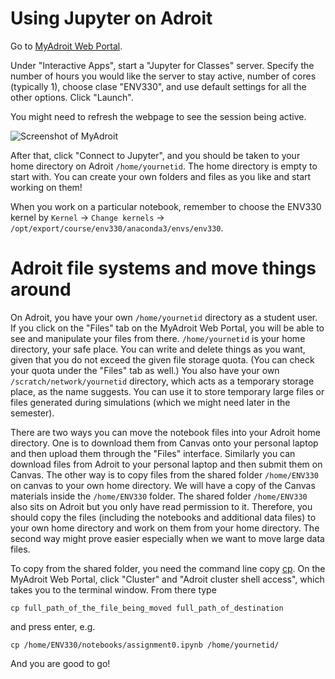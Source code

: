 # Using Jupyter on Adroit
Go to [MyAdroit Web Portal](https://myadroit.princeton.edu/).

Under "Interactive Apps", start a "Jupyter for Classes" server. Specify the number of hours you would like the server to stay active, number of cores (typically 1), choose clase "ENV330", and use default settings for all the other options. Click "Launch".

You might need to refresh the webpage to see the session being active.

![Screenshot of MyAdroit](https://user-images.githubusercontent.com/44583114/214600028-99acda37-c68c-4534-a0e9-4971d48665b3.png)

After that, click "Connect to Jupyter", and you should be taken to your home directory on Adroit `/home/yournetid`. The home directory is empty to start with. You can create your own folders and files as you like and start working on them!

When you work on a particular notebook, remember to choose the ENV330 kernel by `Kernel` -> `Change kernels` -> `/opt/export/course/env330/anaconda3/envs/env330`.

# Adroit file systems and move things around
On Adroit, you have your own `/home/yournetid` directory as a student user. If you click on the "Files" tab on the MyAdroit Web Portal, you will be able to see and manipulate your files from there. `/home/yournetid` is your home directory, your safe place. You can write and delete things as you want, given that you do not exceed the given file storage quota. (You can check your quota under the "Files" tab as well.) You also have your own `/scratch/network/yournetid` directory, which acts as a temporary storage place, as the name suggests. You can use it to store temporary large files or files generated during simulations (which we might need later in the semester).

There are two ways you can move the notebook files into your Adroit home directory. One is to download them from Canvas onto your personal laptop and then upload them through the "Files" interface. Similarly you can download files from Adroit to your personal laptop and then submit them on Canvas. The other way is to copy files from the shared folder `/home/ENV330` on canvas to your own home directory. We will have a copy of the Canvas materials inside the `/home/ENV330` folder. The shared folder `/home/ENV330` also sits on Adroit but you only have read permission to it. Therefore, you should copy the files (including the notebooks and additional data files) to your own home directory and work on them from your home directory. The second way might prove easier especially when we want to move large data files. 

To copy from the shared folder, you need the command line copy [cp](https://www.ibm.com/docs/en/aix/7.1?topic=files-copying-cp-command). 
On the MyAdroit Web Portal, click "Cluster" and "Adroit cluster shell access", which takes you to the terminal window. From there type 

`cp full_path_of_the_file_being_moved full_path_of_destination` 

and press enter, e.g. 

`cp /home/ENV330/notebooks/assignment0.ipynb /home/yournetid/`

And you are good to go!

